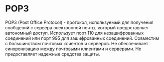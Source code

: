 # POP3

POP3 (Post Office Protocol) - протокол, используемый для получения сообщений с сервера электронной почты, который предоставляет автономный доступ. Использует порт 110 для незашифрованных соединений или порт 995 для зашифрованных соединений. Совместим с большинством почтовых клиентов и серверов. Не обеспечивает синхронизацию между почтовыми клиентами и серверами. Не предоставляет надежные средства защиты.
